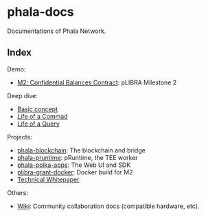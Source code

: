 # phala-docs

Documentations of Phala Network.

## Index

Demo:

- [M2: Confidential Balances Contract](./balances.md): pLIBRA Milestone 2

Deep dive:

- [Basic concept](./docs/basic-concept.md)
- [Life of a Commad](./docs/life-of-a-command.md)
- [Life of a Query](./docs/life-of-a-query.md)

Projects:

- [phala-blockchain](https://github.com/Phala-Network/phala-blockchain): The blockchain and bridge
- [phala-pruntime](https://github.com/Phala-Network/phala-pruntime): pRuntime, the TEE worker
- [phala-polka-apps](https://github.com/Phala-Network/phala-polka-apps): The Web UI and SDK
- [plibra-grant-docker](https://github.com/Phala-Network/plibra-grant-docker): Docker build for M2
- [Technical Whitepaper](https://github.com/Phala-Network/Whitepaper)

Others:

- [Wiki](https://github.com/Phala-Network/phala-docs/wiki): Community collaboration docs (compatible
  hardware, etc).
